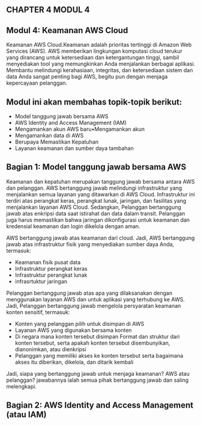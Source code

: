 ## CHAPTER 4 MODUL 4 

## Modul 4: Keamanan AWS Cloud

Keamanan AWS Cloud.Keamanan adalah prioritas tertinggi di Amazon Web Services (AWS). AWS memberikan lingkungan komputasi cloud terukur yang dirancang untuk ketersediaan dan ketergantungan tinggi, sambil menyediakan tool yang memungkinkan Anda menjalankan berbagai aplikasi. Membantu melindungi kerahasiaan, integritas, dan ketersediaan sistem dan data Anda sangat penting bagi AWS, begitu pun dengan menjaga kepercayaan pelanggan.

## Modul ini akan membahas topik-topik berikut:
- Model tanggung jawab bersama AWS
- AWS Identity and Access Management (IAM)
- Mengamankan akun AWS baru•Mengamankan akun
- Mengamankan data di AWS
- Berupaya Memastikan Kepatuhan
- Layanan keamanan dan sumber daya tambahan

## Bagian 1: Model tanggung jawab bersama AWS

Keamanan dan kepatuhan merupakan tanggung jawab bersama antara AWS dan pelanggan. AWS bertanggung jawab melindungi infrastruktur yang menjalankan semua layanan yang ditawarkan di AWS Cloud. Infrastruktur ini terdiri atas perangkat keras, perangkat lunak, jaringan, dan fasilitas yang menjalankan layanan AWS Cloud. Sedangkan, Pelanggan bertanggung jawab atas enkripsi data saat istirahat dan data dalam transit. Pelanggan juga harus memastikan bahwa jaringan dikonfigurasi untuk keamanan dan kredensial keamanan dan login dikelola dengan aman.

AWS bertanggung jawab atas keamanan dari cloud. Jadi, AWS bertanggung jawab atas infrastruktur fisik yang menyediakan sumber daya Anda, termasuk:
- Keamanan fisik pusat data
- Infrastruktur perangkat keras
- Infrastruktur perangkat lunak
- infrasrtuktur jaringan

Pelanggan bertanggung jawab atas apa yang dilaksanakan dengan menggunakan layanan AWS dan untuk aplikasi yang terhubung ke AWS. Jadi,  Pelanggan bertanggung jawab mengelola persyaratan keamanan konten sensitif, termasuk:
- Konten yang pelanggan pilih untuk disimpan di AWS
- Layanan AWS yang digunakan bersama konten
- Di negara mana konten tersebut disimpan Format dan struktur dari konten tersebut, serta apakah konten tersebut disembunyikan, dianonimkan, atau dienkripsi
- Pelanggan yang memiliki akses ke konten tersebut serta bagaimana akses itu diberikan, dikelola, dan ditarik kembali

Jadi, siapa yang bertanggung jawab untuk menjaga keamanan? AWS atau pelanggan? jawabannya ialah semua pihak bertanggung jawab dan saling melengkapi.

## Bagian 2: AWS Identity and Access Management (atau IAM)
